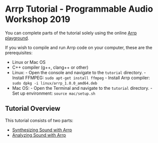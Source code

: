 # Arrp Tutorial - Programmable Audio Workshop 2019

You can complete parts of the tutorial solely using the online [Arrp playground](http://arrp-lang.info/play).

If you wish to compile and run Arrp code on your computer, these are the prerequisites:

- Linux or Mac OS
- C++ compiler (g++, clang++ or other)
- Linux:
      - Open the console and navigate to the `tutorial` directory.
      - Install FFMPEG: `sudo apt-get install ffmpeg`
      - Install Arrp compiler: `sudo dpkg -i linux/arrp_1.0.0_amd64.deb`
- Mac OS:
      - Open the Terminal and navigate to the `tutorial` directory.
      - Set up environment: `source mac/setup.sh`

## Tutorial Overview

This tutorial consists of two parts:

- [Synthesizing Sound with Arrp](synth.html)
- [Analyzing Sound with Arrp](onsets.html)
